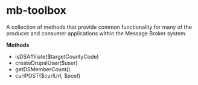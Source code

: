 mb-toolbox
==========

A collection of methods that provide common functionality for many of the producer and consumer applications within the Message Broker system.

**Methods**
- isDSAffiliate($targetCountyCode)
- createDrupalUser($user)
- getDSMemberCount()
- curlPOST($curlUrl, $post)
